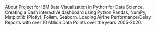 
About
Project for IBM Data Visualization in Python for Data Science. Creating a Dash interactive dashboard using Python Pandas, NumPy, Matplotlib (Plotly), Folium, Seaborn. Loading Airline Performance/Delay Reports with over 10 Million Data Points over the years 2005-2020.
